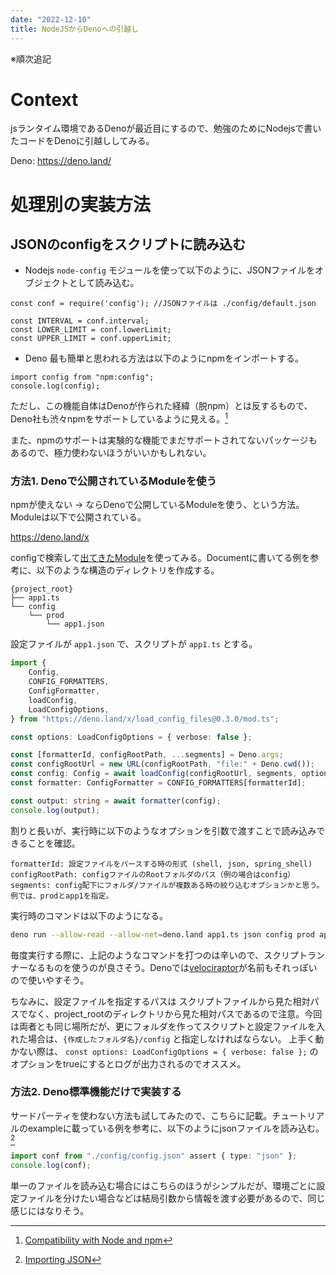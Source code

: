 ```yaml
---
date: "2022-12-10"
title: NodeJSからDenoへの引越し
---
```


※順次追記
# Context

jsランタイム環境であるDenoが最近目にするので、勉強のためにNodejsで書いたコードをDenoに引越ししてみる。

Deno: https://deno.land/

# 処理別の実装方法

## JSONのconfigをスクリプトに読み込む
- Nodejs
`node-config` モジュールを使って以下のように、JSONファイルをオブジェクトとして読み込む。
```
const conf = require('config'); //JSONファイルは ./config/default.json

const INTERVAL = conf.interval;
const LOWER_LIMIT = conf.lowerLimit;
const UPPER_LIMIT = conf.upperLimit;
```
- Deno
最も簡単と思われる方法は以下のようにnpmをインポートする。
```
import config from "npm:config";
console.log(config);
```
ただし、この機能自体はDenoが作られた経緯（脱npm）とは反するもので、Deno社も渋々npmをサポートしているように見える。[^1]

また、npmのサポートは実験的な機能でまだサポートされてないパッケージもあるので、極力使わないほうがいいかもしれない。

### 方法1. Denoで公開されているModuleを使う
npmが使えない -> ならDenoで公開しているModuleを使う、という方法。Moduleは以下で公開されている。

https://deno.land/x

configで検索して[出てきたModule](https://deno.land/x/load_config_files@0.3.0)を使ってみる。Documentに書いてる例を参考に、以下のような構造のディレクトリを作成する。
```plaintext
{project_root}
├── app1.ts
└── config
    └── prod
        └── app1.json
```
設定ファイルが  `app1.json` で、スクリプトが `app1.ts` とする。

```ts
import {
    Config,
    CONFIG_FORMATTERS,
    ConfigFormatter,
    loadConfig,
    LoadConfigOptions,
} from "https://deno.land/x/load_config_files@0.3.0/mod.ts";

const options: LoadConfigOptions = { verbose: false };

const [formatterId, configRootPath, ...segments] = Deno.args;
const configRootUrl = new URL(configRootPath, "file:" + Deno.cwd());
const config: Config = await loadConfig(configRootUrl, segments, options);
const formatter: ConfigFormatter = CONFIG_FORMATTERS[formatterId];

const output: string = await formatter(config);
console.log(output);
```

割りと長いが、実行時に以下のようなオプションを引数で渡すことで読み込みできることを確認。
```
formatterId: 設定ファイルをパースする時の形式 (shell, json, spring_shell)
configRootPath: configファイルのRootフォルダのパス（例の場合はconfig）
segments: config配下にフォルダ/ファイルが複数ある時の絞り込むオプションかと思う。例では、prodとapp1を指定。
```
実行時のコマンドは以下のようになる。
```bash
deno run --allow-read --allow-net=deno.land app1.ts json config prod app1
```
毎度実行する際に、上記のようなコマンドを打つのは辛いので、スクリプトランナーなるものを使うのが良さそう。Denoでは[velociraptor](https://github.com/jurassiscripts/velociraptor)が名前もそれっぽいので使いやすそう。

ちなみに、設定ファイルを指定するパスは スクリプトファイルから見た相対パスでなく、project_rootのディレクトリから見た相対パスであるので注意。今回は両者とも同じ場所だが、更にフォルダを作ってスクリプトと設定ファイルを入れた場合は、`{作成したフォルダ名}/config` と指定しなければならない。
上手く動かない際は、 `const options: LoadConfigOptions = { verbose: false };` のオプションをtrueにするとログが出力されるのでオススメ。

### 方法2. Deno標準機能だけで実装する
サードパーティを使わない方法も試してみたので、こちらに記載。チュートリアルのexampleに載っている例を参考に、以下のようにjsonファイルを読み込む。[^2]

```ts
import conf from "./config/config.json" assert { type: "json" };
console.log(conf);
```

単一のファイルを読み込む場合にはこちらのほうがシンプルだが、環境ごとに設定ファイルを分けたい場合などは結局引数から情報を渡す必要があるので、同じ感じにはなりそう。

[^1]: [Compatibility with Node and npm](https://deno.com/blog/changes#compatibility-with-node-and-npm)
[^2]: [Importing JSON](https://examples.deno.land/importing-json)